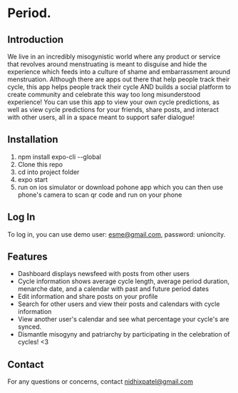 # Period.

## Introduction

We live in an incredibly misogynistic world where any product or service that revolves around menstruating is meant to disguise and hide the experience which feeds into a culture of shame and embarrassment around menstruation. Although there are apps out there that help people track their cycle, this app helps people track their cycle AND builds a social platform to create community and celebrate this way too long misunderstood experience! You can use this app to view your own cycle predictions, as well as view cycle predictions for your friends, share posts, and interact with other users, all in a space meant to support safer dialogue!

## Installation

1. npm install expo-cli --global
2. Clone this repo
3. cd into project folder
3. expo start
4. run on ios simulator or download pohone app which you can then use phone's camera to scan qr code and run on your phone

## Log In
To log in, you can use demo user: esme@gmail.com, password: unioncity.

## Features

- Dashboard displays newsfeed with posts from other users
- Cycle information shows average cycle length, average period duration, menarche date, and a calendar with past and future period dates
- Edit information and share posts on your profile
- Search for other users and view their posts and calendars with cycle information
- View another user's calendar and see what percentage your cycle's are synced. 
- Dismantle misogyny and patriarchy by participating in the celebration of cycles! <3

## Contact
For any questions or concerns, contact nidhixpatel@gmail.com
